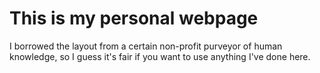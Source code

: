 This is my personal webpage
============================
I borrowed the layout from a certain non-profit purveyor of human knowledge, so I guess it's fair if you want to use anything I've done here.